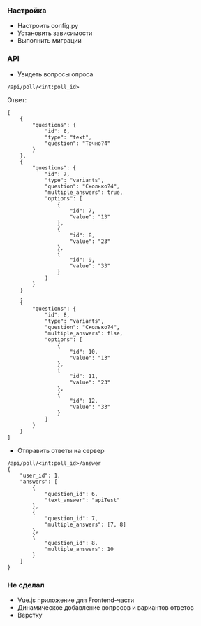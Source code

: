### Настройка
* Настроить config.py
 * Установить зависимости
  * Выполнить миграции

### API
* Увидеть вопросы опроса 

```
/api/poll/<int:poll_id>
```
Ответ:
```
[
    {
        "questions": {
            "id": 6,
            "type": "text",
            "question": "Точно?4"
        }
    },
    {
        "questions": {
            "id": 7,
            "type": "variants",
            "question": "Сколько?4",
            "multiple_answers": true,
            "options": [
                {
                    "id": 7,
                    "value": "13"
                },
                {
                    "id": 8,
                    "value": "23"
                },
                {
                    "id": 9,
                    "value": "33"
                }
            ]
        }
    }
    ,
    {
        "questions": {
            "id": 8,
            "type": "variants",
            "question": "Сколько?4",
            "multiple_answers": flse,
            "options": [
                {
                    "id": 10,
                    "value": "13"
                },
                {
                    "id": 11,
                    "value": "23"
                },
                {
                    "id": 12,
                    "value": "33"
                }
            ]
        }
    }
]
```
* Отправить ответы на сервер
```
/api/poll/<int:poll_id>/answer
{
	"user_id": 1,
	"answers": [
		{
			"question_id": 6,
			"text_answer": "apiTest"
		},
		{
			"question_id": 7,
			"multiple_answers": [7, 8]
		},
		{
			"question_id": 8,
			"multiple_answers": 10
		}
	]
}
```
### Не сделал
* Vue.js приложение для Frontend-части
* Динамическое добавление вопросов и вариантов ответов
* Верстку